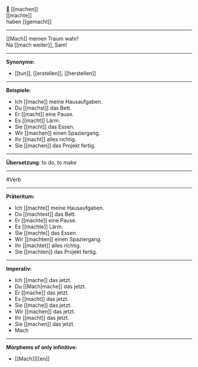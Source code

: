 🔨 [[machen]]  
[[machte]]  
haben [[gemacht]]

---
[[Mach]] meinen Traum wahr!  
Na [[mach weiter]], Sam!  


---

**Synonyme:**

- [[tun]], [[erstellen]], [[herstellen]]

---

**Beispiele:**

- Ich [[mache]] meine Hausaufgaben.
- Du [[machst]] das Bett.
- Er [[macht]] eine Pause.
- Es [[macht]] Lärm.
- Sie [[macht]] das Essen.
- Wir [[machen]] einen Spaziergang.
- Ihr [[macht]] alles richtig.
- Sie [[machen]] das Projekt fertig.

---

**Übersetzung**:
to do, to make

---
 #Verb

---

**Präteritum:**

- Ich [[machte]] meine Hausaufgaben.
- Du [[machtest]] das Bett.
- Er [[machte]] eine Pause.
- Es [[machte]] Lärm.
- Sie [[machte]] das Essen.
- Wir [[machten]] einen Spaziergang.
- Ihr [[machtet]] alles richtig.
- Sie [[machten]] das Projekt fertig.

---

**Imperativ:**

- Ich [[mache]] das jetzt.
- Du [[Mach|mache]] das jetzt.
- Er [[mache]] das jetzt.
- Es [[macht]] das jetzt.
- Sie [[mache]] das jetzt.
- Wir [[machen]] das jetzt.
- Ihr [[macht]] das jetzt.
- Sie [[machen]] das jetzt.
- Mach

---

**Morphems of only infinitive:**  
- [[Mach]][[en]]
```​⬤****